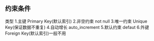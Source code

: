 ## 约束条件

类型
1.主键 Primary Key(默认索引)
2.非空约束 not null
3.唯一约束 Unique Key(保证数据不重复)
4.自动增长 auto_increment
5.默认约束 defaut
6.外键 Foreign Key(默认索引)一般不用
